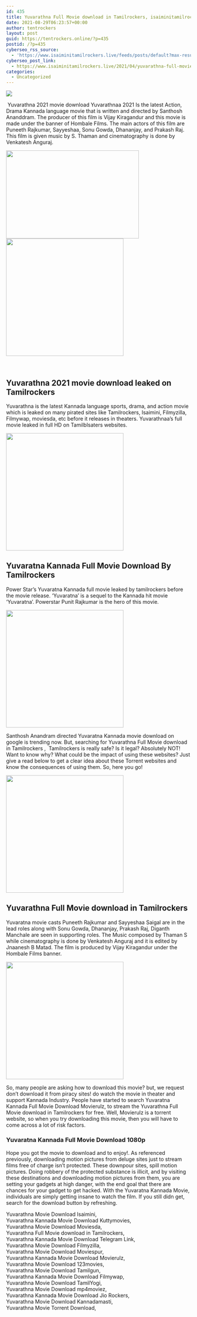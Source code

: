 ```yaml
---
id: 435
title: Yuvarathna Full Movie download in Tamilrockers, isaiminitamilrockers 2021
date: 2021-08-29T06:23:57+00:00
author: tentrockers
layout: post
guid: https://tentrockers.online/?p=435
postid: /?p=435
cyberseo_rss_source:
  - 'https://www.isaiminitamilrockers.live/feeds/posts/default?max-results=150&start-index=1'
cyberseo_post_link:
  - https://www.isaiminitamilrockers.live/2021/04/yuvarathna-full-movie-download-in.html
categories:
  - Uncategorized
---
```

<div class="media_block">
  <img src="https://1.bp.blogspot.com/-CatwU_65pvo/YGWkAVBSTAI/AAAAAAAAAlw/IGm4FOMvtM88XAW_0zYWo3fCHnCr925lQCLcBGAsYHQ/s72-w362-h240-c/74563631.webp" class="media_thumbnail" />
</div>

<meta content="&nbsp; Yuvarathna 2021 movie download &nbsp; Yuvarathnaa 2021 Is the latest Action, Drama Kannada language movie that is written and directed by Santh..." name="twitter:description" />

  


<center>
</center>

&nbsp;<span face="&quot;Source Sans Pro&quot;, &quot;Helvetica Neue&quot;, sans-serif">Yuvarathna 2021 movie download</span><span face="&quot;Source Sans Pro&quot;, &quot;Helvetica Neue&quot;, sans-serif">&nbsp;</span><span face="&quot;Source Sans Pro&quot;, &quot;Helvetica Neue&quot;, sans-serif">Yuvarathnaa 2021 Is the latest Action, Drama Kannada language movie that is written and directed by Santhosh Ananddram. The producer of this film is Vijay Kiragandur and this movie is made under the banner of Hombale Films. The main actors of this film are Puneeth Rajkumar, Sayyeshaa, Sonu Gowda, Dhananjay, and Prakash Raj. This film is given music by S. Thaman and cinematography is done by Venkatesh Anguraj.</span>

<ins class="q488d83807a" data-affquery="/7fca74ae72/488d83807a/?placementName=default" data-domain="//bonepa.com" data-height="250" data-width="300"></ins>

<div class="separator">
  <a href="https://1.bp.blogspot.com/-CatwU_65pvo/YGWkAVBSTAI/AAAAAAAAAlw/IGm4FOMvtM88XAW_0zYWo3fCHnCr925lQCLcBGAsYHQ/s1200/74563631.webp"><img loading="lazy" border="0" data-original-height="900" data-original-width="1200" height="240" src="https://1.bp.blogspot.com/-CatwU_65pvo/YGWkAVBSTAI/AAAAAAAAAlw/IGm4FOMvtM88XAW_0zYWo3fCHnCr925lQCLcBGAsYHQ/w362-h240/74563631.webp" width="362" /></a>
</div>



<div class="separator">
  <a href="https://www.tamilrockers.co.nz/sulthan-full-movie-download-tamilrockers/" target="_blank" rel="noopener"><img border="0" data-original-height="166" data-original-width="800" src="https://1.bp.blogspot.com/-bCEwCR_0NTI/YGWkGxCXTdI/AAAAAAAAAl0/maEqCi-gnqAY3r_FQj-eX5xAw7QKdlHEwCLcBGAsYHQ/s320/unnamed.gif" width="320" /></a>
</div>

<span face="&quot;Source Sans Pro&quot;, &quot;Helvetica Neue&quot;, sans-serif"><br /></span>

<div>
  <h2 class="title style-scope ytd-video-primary-info-renderer">
    Yuvarathna 2021 movie download leaked on Tamilrockers<span class="ez-toc-section-end"></span>
  </h2>
  
  <p>
    Yuvarathna is the latest Kannada language sports, drama, and action movie which is leaked on many pirated sites like&nbsp;Tamilrockers, Isaimini,&nbsp;Filmyzilla, Filmywap, moviesda, etc before it releases in theaters. Yuvarathnaa’s full movie leaked in full HD on Tamilblsaters websites.<ins class="r10347ac248" data-affquery="/81dee8bcaf/10347ac248/?placementName=default" data-domain="//aaaaaco.com" data-height="0" data-width="0"></ins>
  </p>
  
  <div class="separator">
    <a href="https://bit.ly/3z6kUmV" target="_blank" rel="noopener"><img border="0" data-original-height="166" data-original-width="800" src="https://1.bp.blogspot.com/-cYB4X-lVZ0M/YGWkKv0BI9I/AAAAAAAAAl4/a6Iu-W6C8AoFV3wLwz7GQ0P1vlUrzZHCQCLcBGAsYHQ/s320/unnamed.gif" width="320" /></a>
  </div>
  
  <p>
    <ins class="r10347ac248" data-affquery="/81dee8bcaf/10347ac248/?placementName=default" data-domain="//aaaaaco.com" data-height="0" data-width="0"></ins>
  </p>
  
  <h2>
    <span>Yuvaratna Kannada Full Movie Download By Tamilrockers</span><span class="ez-toc-section-end"></span>
  </h2>
  
  <p>
    Power Star’s Yuvaratna Kannada full movie leaked by tamilrockers before the movie release.&nbsp;<span>‘Yuvaratna’</span>&nbsp;is a sequel to the Kannada hit movie ‘Yuvaratna’. Powerstar Punit Rajkumar is the hero of this movie.
  </p>
  
  <div class="separator">
    <a href="https://bit.ly/3z6kUmV" target="_blank" rel="noopener"><img border="0" data-original-height="166" data-original-width="800" src="https://1.bp.blogspot.com/-ncmMGkrhKrI/YGWkR7P4k7I/AAAAAAAAAmA/zBKtqcHhDWM6-YWEVtYISS2SlLfmwiONgCLcBGAsYHQ/s320/unnamed.gif" width="320" /></a>
  </div>
  
  <p>
    Santhosh Anandram directed Yuvaratna Kannada movie download on google is trending now. But, searching for Yuvarathna Full Movie download in Tamilrockers ,&nbsp; Tamilrockers is really safe? Is it legal? Absolutely NOT! Want to know why? What could be the impact of using these websites? Just give a read below to get a clear idea about these Torrent websites and know the consequences of using them. So, here you go!
  </p>
  
  <div class="separator">
    <a href="https://bit.ly/3uVypm7" target="_blank" rel="noopener"><img border="0" data-original-height="166" data-original-width="800" src="https://1.bp.blogspot.com/-avg3D0SJjGc/YGWkVoQI2zI/AAAAAAAAAmE/826t1v-PslcU7EQT03yn1sH9j3Mo8D6_ACLcBGAsYHQ/s320/unnamed.gif" width="320" /></a>
  </div>
  
  <p>
    <ins class="r10347ac248" data-affquery="/81dee8bcaf/10347ac248/?placementName=default" data-domain="//aaaaaco.com" data-height="0" data-width="0"></ins>
  </p>
  
  <h2>
    <span class="ez-toc-section" id="Yuvarathna_Full_Movie_download_in_Tamilrockers"></span><span>Yuvarathna Full Movie download in Tamilrockers</span><span class="ez-toc-section-end"></span>
  </h2>
  
  <p>
    Yuvaratna movie casts Puneeth Rajkumar and Sayyeshaa Saigal are in the lead roles along with Sonu Gowda, Dhananjay, Prakash Raj, Diganth Manchale are seen in supporting roles. The Music composed by Thaman S while cinematography is done by Venkatesh Anguraj and it is edited by Jnaanesh B Matad. The film is produced by Vijay Kiragandur under the Hombale Films banner.
  </p>
  
  <div class="separator">
    <a href="https://www.tamilrockers.co.nz/download-november-story-full-movie-hd/" target="_blank" rel="noopener"><img border="0" data-original-height="166" data-original-width="800" src="https://1.bp.blogspot.com/-d62vlZJr4Zk/YGWkbz5RXCI/AAAAAAAAAmM/9Q9fSoBGGKc1zYWB_g0dmWALnA-cr1AeACLcBGAsYHQ/s320/unnamed.gif" width="320" /></a>
  </div>
  
  <p>
    So, many people are asking how to download this movie? but, we request don’t download it from piracy sites! do watch the movie in theater and support Kannada Industry. People have started to search Yuvaratna Kannada Full Movie Download Movierulz, to stream the Yuvarathna Full Movie download in Tamilrockers for free. Well, Movierulz is a torrent website, so when you try downloading this movie, then you will have to come across a lot of risk factors.
  </p>
  
  <h3 class="smooth-goto" id="yuvaratna_kannada_full_movie_download_movierulz">
    <span class="ez-toc-section" id="Yuvaratna_Kannada_Full_Movie_Download_1080p"></span><span>Yuvaratna Kannada Full Movie Download 1080p</span><span class="ez-toc-section-end"></span>
  </h3>
  
  <p>
    Hope you got the movie to download and to enjoy!. As referenced previously, downloading motion pictures from deluge sites just to stream films free of charge isn’t protected. These downpour sites, spill motion pictures. Doing robbery of the protected substance is illicit, and by visiting these destinations and downloading motion pictures from them, you are setting your gadgets at high danger, with the end goal that there are chances for your gadget to get hacked. With the Yuvaratna Kannada Movie, individuals are simply getting insane to watch the film.&nbsp;<span>If you still didn get, search for the download button by refreshing.</span>
  </p>
  
  <p>
    Yuvarathna Movie Download Isaimini,<br />Yuvarathna Kannada Movie Download Kuttymovies,<br />Yuvarathna Movie Download Moviesda,<br />Yuvarathna Full Movie download in Tamilrockers,<br />Yuvarathna Kannada Movie Download Telegram Link,<br />Yuvarathna Movie Download Filmyzilla,<br />Yuvarathna Movie Download Moviespur,<br />Yuvarathna Kannada Movie Download Movierulz,<br />Yuvarathna Movie Download 123movies,<br />Yuvarathna Movie Download Tamilgun,<br />Yuvarathna Kannada Movie Download Filmywap,<br />Yuvarathna Movie Download TamilYogi,<br />Yuvarathna Movie Download mp4moviez,<br />Yuvarathna Kannada Movie Download Jio Rockers,<br />Yuvarathna Movie Download Kannadamasti,<br />Yuvarathna Movie Torrent Download,
  </p>
</div>

<center>
</center>